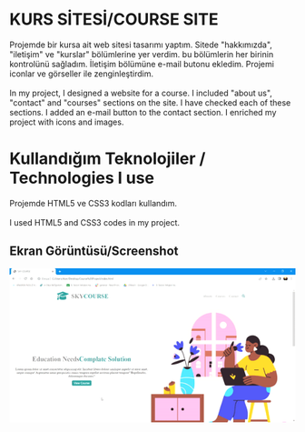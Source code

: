 <h1> KURS SİTESİ/COURSE SITE </h1>
Projemde bir kursa ait web sitesi tasarımı yaptım. Sitede "hakkımızda", "iletişim" ve "kurslar" bölümlerine yer verdim. bu bölümlerin her birinin kontrolünü sağladım. İletişim bölümüne e-mail butonu ekledim. Projemi iconlar ve görseller ile zenginleştirdim. <br><br>
In my project, I designed a website for a course. I included "about us", "contact" and "courses" sections on the site. I have checked each of these sections. I added an e-mail button to the contact section. I enriched my project with icons and images.
<h1> Kullandığım Teknolojiler / Technologies I use </h1>
Projemde HTML5 ve CSS3 kodları kullandım. <br><br>
I used HTML5 and CSS3 codes in my project.
<h2>Ekran Görüntüsü/Screenshot </h1>

![](ezgif.com-video-to-gif.gif)